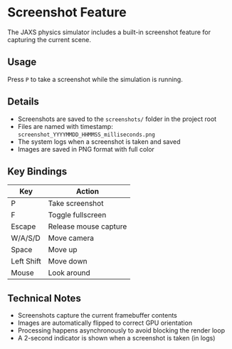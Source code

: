 # Screenshot Feature

The JAXS physics simulator includes a built-in screenshot feature for capturing the current scene.

## Usage

Press `P` to take a screenshot while the simulation is running.

## Details

- Screenshots are saved to the `screenshots/` folder in the project root
- Files are named with timestamp: `screenshot_YYYYMMDD_HHMMSS_milliseconds.png`
- The system logs when a screenshot is taken and saved
- Images are saved in PNG format with full color

## Key Bindings

| Key | Action |
|-----|---------|
| P | Take screenshot |
| F | Toggle fullscreen |
| Escape | Release mouse capture |
| W/A/S/D | Move camera |
| Space | Move up |
| Left Shift | Move down |
| Mouse | Look around |

## Technical Notes

- Screenshots capture the current framebuffer contents
- Images are automatically flipped to correct GPU orientation
- Processing happens asynchronously to avoid blocking the render loop
- A 2-second indicator is shown when a screenshot is taken (in logs)
